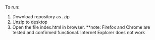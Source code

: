 To run:
  1) Download repository as .zip
  2) Unzip to desktop
  3) Open the file index.html in browser.
  **note: Firefox and Chrome are tested and confirmed functional. Internet Explorer does not work
